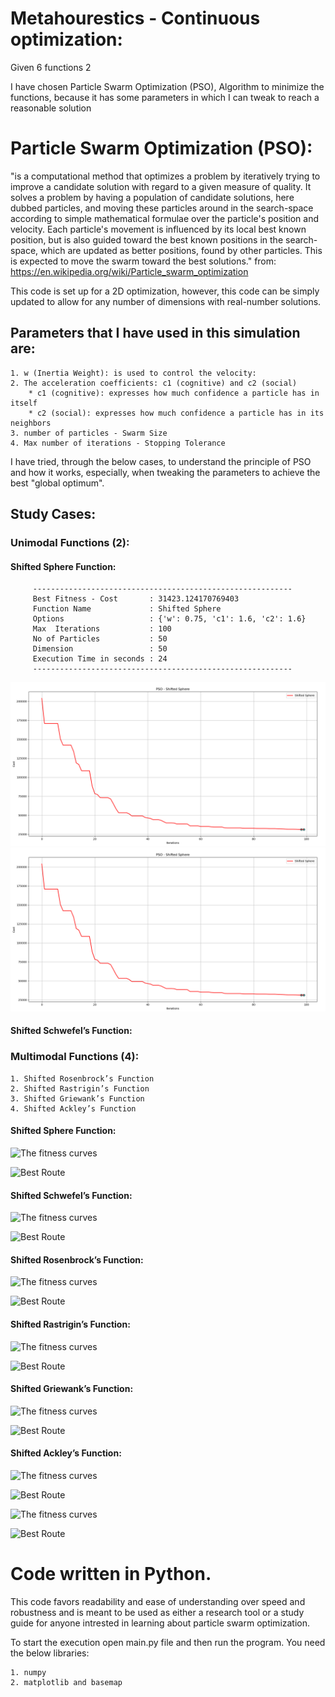 # Metahourestics - Continuous optimization:
Given 6 functions 2 

I have chosen Particle Swarm Optimization (PSO), Algorithm to minimize the functions, because it has some parameters in which I can tweak to reach a reasonable solution 
 
# Particle Swarm Optimization (PSO):
"is a computational method that optimizes a problem by iteratively trying to improve a candidate solution with regard to a given measure of quality. 
It solves a problem by having a population of candidate solutions, here dubbed particles, and moving these particles around in the search-space according 
to simple mathematical formulae over the particle's position and velocity. Each particle's movement is influenced by its local best known position, 
but is also guided toward the best known positions in the search-space, which are updated as better positions, found by other particles. 
This is expected to move the swarm toward the best solutions." from: https://en.wikipedia.org/wiki/Particle_swarm_optimization


This code is set up for a 2D optimization, however, this code can be simply 
updated to allow for any number of dimensions with real-number solutions. 		
## Parameters that I have used in this simulation are:
	1. w (Inertia Weight): is used to control the velocity:
    2. The acceleration coefficients: c1 (cognitive) and c2 (social)
        * c1 (cognitive): expresses how much confidence a particle has in itself
        * c2 (social): expresses how much confidence a particle has in its neighbors
	3. number of particles - Swarm Size
    4. Max number of iterations - Stopping Tolerance

I have tried, through the below cases, to understand the principle of PSO and how it works, especially, when tweaking the parameters to achieve 
the best "global optimum".

## Study Cases: 

### Unimodal Functions (2):
#### Shifted Sphere Function:
		 ----------------------------------------------------------
		 Best Fitness - Cost       : 31423.124170769403
		 Function Name             : Shifted Sphere
		 Options                   : {'w': 0.75, 'c1': 1.6, 'c2': 1.6}
		 Max  Iterations           : 100
		 No of Particles           : 50
		 Dimension                 : 50
		 Execution Time in seconds : 24
		 ----------------------------------------------------------
![Shifted Sphere for Dimension = 50](/images/PSO_ShiftedSphere_50.png)
![Shifted Sphere for Dimension = 50](/images/PSO_ShiftedSphere_50.png)
		 
#### Shifted Schwefel’s Function:
		
		
		

### Multimodal Functions (4):
	1. Shifted Rosenbrock’s Function
	2. Shifted Rastrigin’s Function
	3. Shifted Griewank’s Function 
	4. Shifted Ackley’s Function
 
#### Shifted Sphere Function:
![The fitness curves](/images/dj_fitnessCurve.png)

![Best Route](/images/dj_routeCurve.png)

#### Shifted Schwefel’s Function:
![The fitness curves](/images/dj_fitnessCurve.png)

![Best Route](/images/dj_routeCurve.png)
#### Shifted Rosenbrock’s Function:
![The fitness curves](/images/dj_fitnessCurve.png)

![Best Route](/images/dj_routeCurve.png)
#### Shifted Rastrigin’s Function:
![The fitness curves](/images/dj_fitnessCurve.png)

![Best Route](/images/dj_routeCurve.png)
#### Shifted Griewank’s Function:
![The fitness curves](/images/dj_fitnessCurve.png)

![Best Route](/images/dj_routeCurve.png)
#### Shifted Ackley’s Function:
![The fitness curves](/images/dj_fitnessCurve.png)

![Best Route](/images/dj_routeCurve.png)


	
![The fitness curves](/images/dj_fitnessCurve.png)

![Best Route](/images/dj_routeCurve.png)

	
# Code written in Python. 
This code favors readability and ease of understanding over speed and robustness 
and is meant to be used as either a research tool or a study guide for anyone 
intrested in learning about particle swarm optimization.  

To start the execution open main.py file and then run the program.
You need the below libraries:

	1. numpy
	2. matplotlib and basemap
 